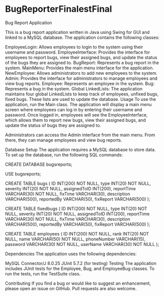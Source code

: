 # BugReporterFinalestFinal
Bug Report Application

This is a bug report application written in Java using Swing for GUI and linked to a MySQL database. The application contains the following classes:

EmployeeLogin: Allows employees to login to the system using their username and password.
EmployeeInterface: Provides the interface for employees to report bugs, view their assigned bugs, and update the status of the bugs they are assigned to.
BugReport: Represents a bug report in the system.
MainMenu: Provides the main menu interface for the application.
NewEmployee: Allows administrators to add new employees to the system.
Admin: Provides the interface for administrators to manage employees and view bug reports.
Employee: Represents an employee in the system.
Bug: Represents a bug in the system.
Global LinkedLists: The application maintains four global LinkedLists to keep track of employees, unfixed bugs, fixed bugs. These lists are used to update the database.
Usage
To use the application, run the Main class. The application will display a main menu screen where employees can log in by entering their username and password. Once logged in, employees will see the EmployeeInterface, which allows them to report new bugs, view their assigned bugs, and update the status of bugs they are assigned to.

Administrators can access the Admin interface from the main menu. From there, they can manage employees and view bug reports.

Database Setup
The application requires a MySQL database to store data. To set up the database, run the following SQL commands:

CREATE DATABASE bugsreports;

USE bugsreports;

CREATE TABLE bugs (
    ID INT(200) NOT NULL,
    type INT(20) NOT NULL,
    severity INT(20) NOT NULL,
    assignedToID INT(200),
    reportTime VARCHAR(30) NOT NULL,
    fixTime VARCHAR(30),
    description VARCHAR(500),
    reportedBy VARCHAR(50),
    fixReport VARCHAR(500)
);

CREATE TABLE fixedbugs (
    ID INT(200) NOT NULL,
    type INT(20) NOT NULL,
    severity INT(20) NOT NULL,
    assignedToID INT(200),
    reportTime VARCHAR(30) NOT NULL,
    fixTime VARCHAR(30),
    description VARCHAR(500),
    reportedBy VARCHAR(50),
    fixReport VARCHAR(500)
);

CREATE TABLE employees (
    ID INT(200) NOT NULL,
    rank INT(20) NOT NULL,
    name VARCHAR(50) NOT NULL,
    phoneNumber VARCHAR(15),
    password VARCHAR(30) NOT NULL,
    userName VARCHAR(30) NOT NULL
);


Dependencies
The application uses the following dependencies:

MySQL Connector/J 8.0.25
JUnit 5.7.2 (for testing)
Testing
The application includes JUnit tests for the Employee, Bug, and EmployeeBug classes. To run the tests, run the TestSuite class.

Contributing
If you find a bug or would like to suggest an enhancement, please open an issue on GitHub. Pull requests are also welcome.
